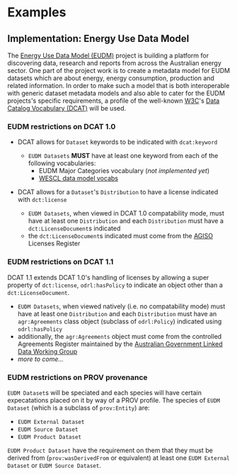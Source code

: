 # Examples

## Implementation: Energy Use Data Model

The [Energy Use Data Model (EUDM)](https://eudm.csiro.au) project is building a platform for discovering data, research and reports from across the Australian energy sector. One part of the project work is to create a metadata model for EUDM datasets which are about energy, energy consumption, production and related information. In order to make such a model that is both interoperable with generic dataset metadata models and also able to cater for the EUDM projects's specific requirements, a profile of the well-known [W3C](https://www.w3.org)'s [Data Catalog Vocabulary (DCAT)](https://www.w3.org/TR/vocab-dcat/) will be used.

### EUDM restrictions on DCAT 1.0
* DCAT allows for `Dataset` keywords to be indicated with `dcat:keyword`
  * `EUDM Datasets` **MUST** have at least one keyword from each of the following vocabularies:
    * EUDM Major Categories vocabulary (*not implemented yet*)
    * [WESCL data model vocabs](http://wescml.org/vocab/collection-summary.php)

* DCAT allows for a `Dataset`'s `Distribution` to have a license indicated with `dct:license`
  * `EUDM Datasets`, when viewed in DCAT 1.0 compatability mode, must have at least one `Distribution` and each `Distribution` must have a `dct:LicenseDocument`s indicated
  * the `dct:LicenseDocument`s indicated must come from the [AGISO](http://linked.data.gov.au/agiso) Licenses Register
  
### EUDM restrictions on DCAT 1.1
DCAT 1.1 extends DCAT 1.0's handling of licenses by allowing a super property of `dct:license`, `odrl:hasPolicy` to indicate an object other than a `dct:LicenseDocument`.

* `EUDM Datasets`, when viewed natively (i.e. no compatability mode) must have at least one `Distribution` and each `Distribution` must have an `agr:Agreements` class object (subclass of `odrl:Policy`) indicated using `odrl:hasPolicy`
 * additionally, the `agr:Agreements` object must come from the controlled Agreements Register maintained by the [Australian Government Linked Data Working Group](http://linked.data.gov.au)
* *more to come...*


### EUDM restrictions on PROV provenance
`EUDM Dataset`s will be speciated and each species will have certain expecatations placed on it by way of a PROV profile. The species of `EUDM Dataset` (which is a subclass of `prov:Entity`) are:

* `EUDM External Dataset`
* `EUDM Source Dataset`
* `EUDM Product Dataset`

`EUDM Product Dataset` have the requirement on them that they must be derived from (`prov:wasDerivedFrom` or equivalent) at least one `EUDM External Dataset` or `EUDM Source Dataset`.
